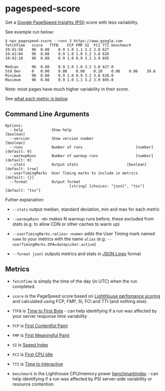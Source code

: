 # pagespeed-score

Get a [Google PageSpeed Insights (PSI)](https://developers.google.com/speed/pagespeed/insights/) score with less variability.

See example run below: 

```
$ npx pagespeed-score --runs 3 https://www.google.com
fetchTime	score	TTFB	FCP	FMP	SI	FCI	TTI	benchmark
19:41:58	96	0.08	0.9	1.0	1.1	3.2	3.8	627
19:42:04	96	0.08	0.9	1.0	1.0	3.2	3.8	626
19:42:10	96	0.08	0.9	1.0	0.9	3.1	3.9	695

Median  	96	0.08	0.9	1.0	1.0	3.2	3.8	627.0
Std Dev 	0	0.00	0.00	0.00	0.10	0.06	0.06	39.6
Minimum 	96	0.08	0.9	1.0	0.9	3.1	3.8	626.0
Maximum 	96	0.08	0.9	1.0	1.1	3.2	3.9	695.0
```

Note: most pages have much higher variability in their score.

See [what each metric is below](#metrics).

## Command Line Arguments

```
Options:
  --help             Show help                                         [boolean]
  --version          Show version number                               [boolean]
  --runs             Number of runs                        [number] [default: 9]
  --warmupRuns       Number of warmup runs                 [number] [default: 0]
  --stats            Output stats                      [boolean] [default: true]
  --userTimingMarks  User Timing marks to include in metrics       [default: {}]
  --format           Output format
                             [string] [choices: "jsonl", "tsv"] [default: "tsv"]
```

Futher explanation:

* `--stats` output median, standard deviation, min and max for each metric

* `--warmupRuns <N>` makes N warmup runs before, these excluded from stats (e.g. to allow CDN or other caches to warm up)

* `--userTimingMarks.<alias> <name>` adds the User Timing mark named `name` to your metrics with the name `alias` (e.g. `--userTimingMarks.DPA=datepicker.active`)

* `--format jsonl` outputs metrics and stats in [JSON Lines](http://jsonlines.org/) format

## Metrics

* `fetchTime` is simply the time of the day (in UTC) when the run completed.

* `score` is the PageSpeed score based on [LightHouse perfomance scoring](https://github.com/GoogleChrome/lighthouse/blob/master/docs/scoring.md) and calculated using FCP, FMP, SI, FCI and TTI (and nothing else).

* `TTFB` is [Time to First Byte](https://developers.google.com/web/tools/lighthouse/audits/ttfb) - can help identifying if a run was affected by your server response time variability

* `FCP` is [First Contentful Paint](https://github.com/csabapalfi/awesome-web-performance-metrics#first-contentful-paint-fcp)

* `FMP` is [First Meaningful Paint](https://github.com/csabapalfi/awesome-web-performance-metrics#first-meaningful-paint-fmp)

* `SI` is [Speed Index](https://github.com/csabapalfi/awesome-web-performance-metrics#speed-index)

* `FCI` is [First CPU Idle](https://github.com/csabapalfi/awesome-web-performance-metrics#first-cpu-idle)

* `TTI` is [Time to Interactive](https://github.com/csabapalfi/awesome-web-performance-metrics#time-to-interactive-tti)

* `benchmark` is the Lighthouse CPU/memory power [benchmarkIndex](https://github.com/GoogleChrome/lighthouse/blob/master/lighthouse-core/lib/page-functions.js#L128-L154) - can help identifying if a run was affected by PSI server-side variability or resource contention

